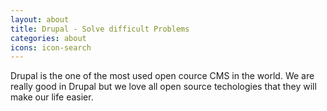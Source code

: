 ```yaml
---
layout: about
title: Drupal - Solve difficult Problems
categories: about
icons: icon-search
---
```


Drupal is the one of the most used open cource CMS in the world. We are really good in Drupal but we love all open source techologies that they will make our life easier.